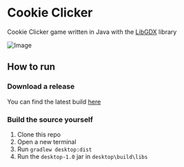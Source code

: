 # Cookie Clicker
Cookie Clicker game written in Java with the [LibGDX](https://github.com/libgdx/libgdx/) library

![Image](https://i.imgur.com/gV6Bo2F.png)

## How to run

### Download a release
You can find the latest build [here](http://jenkins.cerus-dev.de/job/cookie-clicker-game/lastSuccessfulBuild/artifact/desktop/build/libs/desktop-1.0.jar)

### Build the source yourself
1. Clone this repo
2. Open a new terminal
3. Run `gradlew desktop:dist`
4. Run the `desktop-1.0` jar in `desktop\build\libs`

